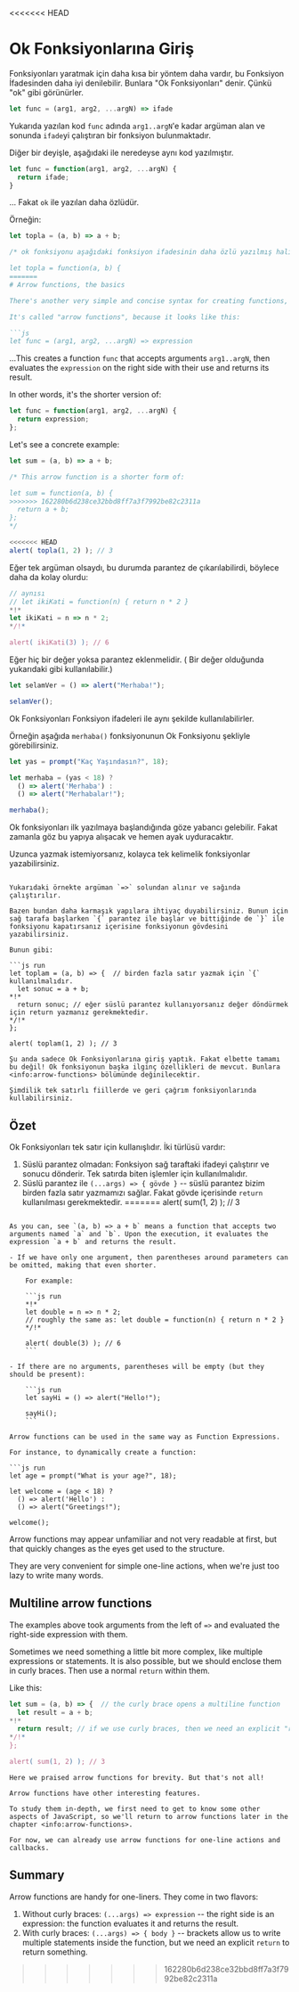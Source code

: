 <<<<<<< HEAD
# Ok Fonksiyonlarına Giriş

Fonksiyonları yaratmak için daha kısa bir yöntem daha vardır, bu Fonksiyon İfadesinden daha iyi denilebilir. Bunlara "Ok Fonksiyonları" denir. Çünkü "ok" gibi görünürler.

```js
let func = (arg1, arg2, ...argN) => ifade
```

Yukarıda yazılan kod `func` adında `arg1..argN`'e kadar argüman alan ve sonunda `ifade`yi çalıştıran bir fonksiyon bulunmaktadır.

Diğer bir deyişle, aşağıdaki ile neredeyse aynı kod yazılmıştır.

```js
let func = function(arg1, arg2, ...argN) {
  return ifade;
}
```
... Fakat `ok` ile yazılan daha özlüdür.

Örneğin:
```js run
let topla = (a, b) => a + b;

/* ok fonksiyonu aşağıdaki fonksiyon ifadesinin daha özlü yazılmış halidir.:

let topla = function(a, b) {
=======
# Arrow functions, the basics

There's another very simple and concise syntax for creating functions, that's often better than Function Expressions.

It's called "arrow functions", because it looks like this:

```js
let func = (arg1, arg2, ...argN) => expression
```

...This creates a function `func` that accepts arguments `arg1..argN`, then evaluates the `expression` on the right side with their use and returns its result.

In other words, it's the shorter version of:

```js
let func = function(arg1, arg2, ...argN) {
  return expression;
};
```

Let's see a concrete example:

```js run
let sum = (a, b) => a + b;

/* This arrow function is a shorter form of:

let sum = function(a, b) {
>>>>>>> 162280b6d238ce32bbd8ff7a3f7992be82c2311a
  return a + b;
};
*/

<<<<<<< HEAD
alert( topla(1, 2) ); // 3

```
Eğer tek argüman olsaydı, bu durumda parantez de çıkarılabilirdi, böylece daha da kolay olurdu:


```js run
// aynısı
// let ikiKati = function(n) { return n * 2 }
*!*
let ikiKati = n => n * 2;
*/!*

alert( ikiKati(3) ); // 6
```

Eğer hiç bir değer yoksa parantez eklenmelidir. ( Bir değer olduğunda yukarıdaki gibi kullanılabilir.)


```js run
let selamVer = () => alert("Merhaba!");

selamVer();
```
Ok Fonksiyonları Fonksiyon ifadeleri ile aynı şekilde kullanılabilirler.

Örneğin aşağıda `merhaba()` fonksiyonunun Ok Fonksiyonu şekliyle görebilirsiniz.

```js run
let yas = prompt("Kaç Yaşındasın?", 18);

let merhaba = (yas < 18) ?
  () => alert('Merhaba') :
  () => alert("Merhabalar!");

merhaba(); 
```

Ok fonksiyonları ilk yazılmaya başlandığında göze yabancı gelebilir. Fakat zamanla göz bu yapıya alışacak ve hemen ayak uyduracaktır.

Uzunca yazmak istemiyorsanız, kolayca tek kelimelik fonksiyonlar yazabilirsiniz.


```smart header="Çok satırlı Ok Fonksiyonları"

Yukarıdaki örnekte argüman `=>` solundan alınır ve sağında çalıştırılır.

Bazen bundan daha karmaşık yapılara ihtiyaç duyabilirsiniz. Bunun için sağ tarafa başlarken `{` parantez ile başlar ve bittiğinde de `}` ile fonksiyonu kapatırsanız içerisine fonksiyonun gövdesini yazabilirsiniz.

Bunun gibi:

```js run
let toplam = (a, b) => {  // birden fazla satır yazmak için `{` kullanılmalıdır.
  let sonuc = a + b;
*!*
  return sonuc; // eğer süslü parantez kullanıyorsanız değer döndürmek için return yazmanız gerekmektedir.
*/!*
};

alert( toplam(1, 2) ); // 3
```

```smart header="Dahası var"
Şu anda sadece Ok Fonksiyonlarına giriş yaptık. Fakat elbette tamamı bu değil! Ok fonksiyonun başka ilginç özellikleri de mevcut. Bunlara <info:arrow-functions> bölümünde değinilecektir.

Şimdilik tek satırlı fiillerde ve geri çağrım fonksiyonlarında kullabilirsiniz.
```

## Özet

Ok Fonksiyonları tek satır için kullanışlıdır. İki türlüsü vardır:

1. Süslü parantez olmadan: Fonksiyon sağ taraftaki ifadeyi çalıştırır ve sonucu dönderir. Tek satırda biten işlemler için kullanılmalıdır.
2. Süslü parantez ile `(...args) => { gövde }` -- süslü parantez bizim birden fazla satır yazmamızı sağlar.  Fakat gövde içerisinde `return` kullanılması gerekmektedir.
=======
alert( sum(1, 2) ); // 3
```

As you can, see `(a, b) => a + b` means a function that accepts two arguments named `a` and `b`. Upon the execution, it evaluates the expression `a + b` and returns the result.

- If we have only one argument, then parentheses around parameters can be omitted, making that even shorter.

    For example:

    ```js run
    *!*
    let double = n => n * 2;
    // roughly the same as: let double = function(n) { return n * 2 }
    */!*

    alert( double(3) ); // 6
    ```

- If there are no arguments, parentheses will be empty (but they should be present):

    ```js run
    let sayHi = () => alert("Hello!");

    sayHi();
    ```

Arrow functions can be used in the same way as Function Expressions.

For instance, to dynamically create a function:

```js run
let age = prompt("What is your age?", 18);

let welcome = (age < 18) ?
  () => alert('Hello') :
  () => alert("Greetings!");

welcome();
```

Arrow functions may appear unfamiliar and not very readable at first, but that quickly changes as the eyes get used to the structure.

They are very convenient for simple one-line actions, when we're just too lazy to write many words.

## Multiline arrow functions

The examples above took arguments from the left of `=>` and evaluated the right-side expression with them.

Sometimes we need something a little bit more complex, like multiple expressions or statements. It is also possible, but we should enclose them in curly braces. Then use a normal `return` within them.

Like this:

```js run
let sum = (a, b) => {  // the curly brace opens a multiline function
  let result = a + b;
*!*
  return result; // if we use curly braces, then we need an explicit "return" 
*/!*
};

alert( sum(1, 2) ); // 3
```

```smart header="More to come"
Here we praised arrow functions for brevity. But that's not all!

Arrow functions have other interesting features.

To study them in-depth, we first need to get to know some other aspects of JavaScript, so we'll return to arrow functions later in the chapter <info:arrow-functions>.

For now, we can already use arrow functions for one-line actions and callbacks.
```

## Summary

Arrow functions are handy for one-liners. They come in two flavors:

1. Without curly braces: `(...args) => expression` -- the right side is an expression: the function evaluates it and returns the result.
2. With curly braces: `(...args) => { body }` -- brackets allow us to write multiple statements inside the function, but we need an explicit `return` to return something.
>>>>>>> 162280b6d238ce32bbd8ff7a3f7992be82c2311a

